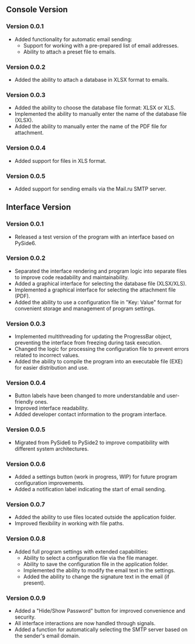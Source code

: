 ## Console Version

### Version 0.0.1

- Added functionality for automatic email sending:
    - Support for working with a pre-prepared list of email addresses.
    - Ability to attach a preset file to emails.

### Version 0.0.2

- Added the ability to attach a database in XLSX format to emails.

### Version 0.0.3

- Added the ability to choose the database file format: XLSX or XLS.
- Implemented the ability to manually enter the name of the database file (XLSX).
- Added the ability to manually enter the name of the PDF file for attachment.

### Version 0.0.4

- Added support for files in XLS format.

### Version 0.0.5

- Added support for sending emails via the Mail.ru SMTP server.

## Interface Version

### Version 0.0.1

- Released a test version of the program with an interface based on PySide6.

### Version 0.0.2

- Separated the interface rendering and program logic into separate files to improve code readability and maintainability.
- Added a graphical interface for selecting the database file (XLSX/XLS).
- Implemented a graphical interface for selecting the attachment file (PDF).
- Added the ability to use a configuration file in "Key: Value" format for convenient storage and management of program settings.

### Version 0.0.3

- Implemented multithreading for updating the ProgressBar object, preventing the interface from freezing during task execution.
- Changed the logic for processing the configuration file to prevent errors related to incorrect values.
- Added the ability to compile the program into an executable file (EXE) for easier distribution and use.

### Version 0.0.4

- Button labels have been changed to more understandable and user-friendly ones.
- Improved interface readability.
- Added developer contact information to the program interface.

### Version 0.0.5

- Migrated from PySide6 to PySide2 to improve compatibility with different system architectures.

### Version 0.0.6

- Added a settings button (work in progress, WIP) for future program configuration improvements.
- Added a notification label indicating the start of email sending.

### Version 0.0.7

- Added the ability to use files located outside the application folder.
- Improved flexibility in working with file paths.

### Version 0.0.8

- Added full program settings with extended capabilities:
    - Ability to select a configuration file via the file manager.
    - Ability to save the configuration file in the application folder.
    - Implemented the ability to modify the email text in the settings.
    - Added the ability to change the signature text in the email (if present).

### Version 0.0.9

- Added a "Hide/Show Password" button for improved convenience and security.
- All interface interactions are now handled through signals.
- Added a function for automatically selecting the SMTP server based on the sender's email domain.